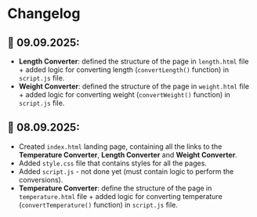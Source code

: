 # Changelog

## 📆 09.09.2025:
* **Length Converter**: defined the structure of the page in `length.html` file + added logic for converting length (`convertLength()` function) in `script.js` file.
* **Weight Converter**: defined the structure of the page in `weight.html` file + added logic for converting weight (`convertWeight()` function) in `script.js` file.


## 📆 08.09.2025:
* Created `index.html` landing page, containing all the links to the **Temperature Converter**, **Length Converter** and **Weight Converter**.
* Added `style.css` file that contains styles for all the pages.
* Added `script.js` - not done yet (must contain logic to perform the conversions).
* **Temperature Converter**: define the structure of the page in `temperature.html` file + added logic for converting temperature (`convertTemperature()` function) in `script.js` file.
